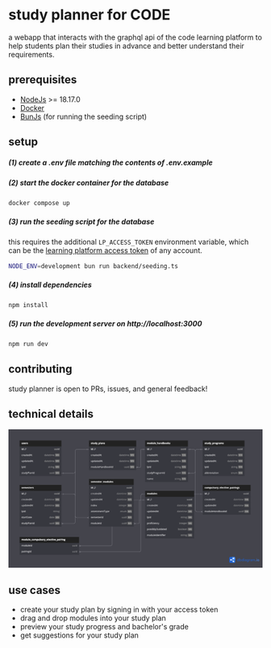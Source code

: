 # study planner for CODE

a webapp that interacts with the graphql api of the code learning platform to help students plan their studies in advance and better understand their requirements.

## prerequisites

- [NodeJs](https://nodejs.org) >= 18.17.0
- [Docker](https://docs.docker.com/get-docker)
- [BunJs](https://bun.sh) (for running the seeding script)

## setup

##### (1) create a .env file matching the contents of .env.example

##### (2) start the docker container for the database

```bash
docker compose up
```

##### (3) run the seeding script for the database

this requires the additional `LP_ACCESS_TOKEN` environment variable, which can be the [learning platform access token](https://github.com/linusBolls/code-university-sdk/?tab=readme-ov-file#retrieving-an-access-token-from-the-code-learning-platform) of any account.

```bash
NODE_ENV=development bun run backend/seeding.ts
```

##### (4) install dependencies

```bash
npm install
```

##### (5) run the development server on http://localhost:3000

```bash
npm run dev
```

## contributing

study planner is open to PRs, issues, and general feedback!

## technical details

![study planner database schema](docs/study-planner-schema.png)

## use cases

- create your study plan by signing in with your access token
- drag and drop modules into your study plan
- preview your study progress and bachelor's grade
- get suggestions for your study plan

